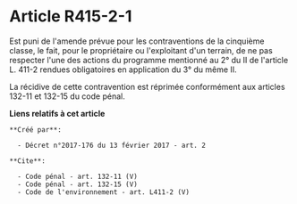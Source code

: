 # Article R415-2-1

Est puni de l'amende prévue pour les contraventions de la cinquième classe, le fait, pour le propriétaire ou l'exploitant
d'un terrain, de ne pas respecter l'une des actions du programme mentionné au 2° du II de l'article L. 411-2 rendues
obligatoires en application du 3° du même II. 

La récidive de cette contravention est réprimée conformément aux articles 132-11 et 132-15 du code pénal.

**Liens relatifs à cet article**

	**Créé par**:

	  - Décret n°2017-176 du 13 février 2017 - art. 2

	**Cite**:

	  - Code pénal - art. 132-11 (V)
	  - Code pénal - art. 132-15 (V)
	  - Code de l'environnement - art. L411-2 (V)
